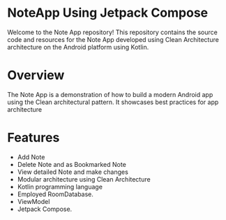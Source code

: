 # NoteApp Using Jetpack Compose


Welcome to the Note App repository! This repository contains the source code and resources for the Note App developed using Clean Architecture architecture on the Android platform using Kotlin.


#  Overview

The Note App is a demonstration of how to build a modern Android app using the Clean architectural pattern. It showcases best practices for app architecture


 # Features

 
- Add Note
- Delete Note and as Bookmarked Note
- View detailed Note and make changes
- Modular architecture using Clean Architecture
- Kotlin programming language
- Employed RoomDatabase.
- ViewModel
- Jetpack Compose.
